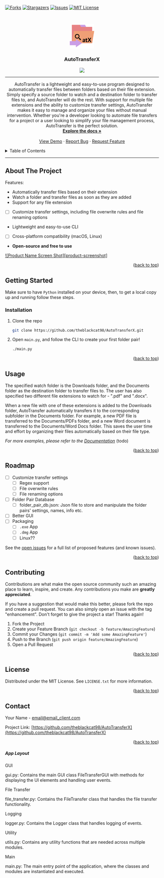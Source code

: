 [![Forks][forks-shield]][forks-url]
[![Stargazers][stars-shield]][stars-url]
[![Issues][issues-shield]][issues-url]
[![MIT License][license-shield]][license-url]


<a name="readme-top"></a>


<br /><div align="center">  <a href="https://github.com/theblackcat98/autotransferx">    <img src="images/logo.png" alt="Logo" width="80" height="80">  </a>

<h3 align="center">AutoTransferX</h3>
<img align="center" src="https://img.shields.io/badge/BlackCat-Designs-blueviolet"> <hr>


<p align="center">
    AutoTransfer is a lightweight and easy-to-use program designed to automatically transfer files between folders based on their file extension. Simply specify a source folder to watch and a destination folder to transfer files to, and AutoTransfer will do the rest. With support for multiple file extensions and the ability to customize transfer settings, AutoTransfer makes it easy to manage and organize your files without manual intervention. Whether you're a developer looking to automate file transfers for a project or a user looking to simplify your file management process, AutoTransfer is the perfect solution.
    <br />
    <a href="https://github.com/theblackcat98/autotransferx"><strong>Explore the docs »</strong></a>
    <br />
    <br />
    <a href="https://github.com/theblackcat98/AutoTransferX">View Demo</a>
    ·
    <a href="https://github.com/theblackcat98/AutoTransferX/issues">Report Bug</a>
    ·
    <a href="https://github.com/theblackcat98/AutoTransferX/issues">Request Feature</a>
  </p>
</div>


<details>
  <summary>Table of Contents</summary>
  <ol>
    <li>
      <a href="#about-the-project">About The Project</a>
      <ul>
        <li><a href="#built-with">Built With</a></li>
      </ul>
    </li>
    <li>
      <a href="#getting-started">Getting Started</a>
      <ul>
        <li><a href="#prerequisites">Prerequisites</a></li>
        <li><a href="#installation">Installation</a></li>
      </ul>
    </li>
    <li><a href="#usage">Usage</a></li>
    <li><a href="#roadmap">Roadmap</a></li>
    <li><a href="#contributing">Contributing</a></li>
    <li><a href="#license">License</a></li>
    <li><a href="#contact">Contact</a></li>
    <li><a href="#acknowledgments">Acknowledgments</a></li>
  </ol>
</details>

---

## About The Project

Features:

- Automatically transfer files based on their extension
- Watch a folder and transfer files as soon as they are added
- Support for any file extension
- [ ] Customize transfer settings, including file overwrite rules and file renaming options
- Lightweight and easy-to-use CLI
- [ ] Cross-platform compatibility (macOS, Linux)
- **Open-source and free to use**

[![Product Name Screen Shot][product-screenshot]](https://example.com)

<p align="right">(<a href="#readme-top">back to top</a>)</p>

<!-- GETTING STARTED -->

## Getting Started

Make sure to have `Python` installed on your device, then,
to get a local copy up and running follow these steps.

### Installation

1. Clone the repo
   
   ```sh
   git clone https://github.com/theblackcat98/AutoTransferX.git
   ```

2. Open `main.py`, and follow the CLI to create your first folder pair!

    ```sh
    ./main.py
    ```


<p align="right">(<a href="#readme-top">back to top</a>)</p>

<!-- USAGE EXAMPLES -->

## Usage

The specified watch folder is the Downloads folder, and the Documents folder as the destination folder to transfer files to. The user has also specified two different file extensions to watch for - ".pdf" and ".docx".

When a new file with one of these extensions is added to the Downloads folder, AutoTransfer automatically transfers it to the corresponding subfolder in the Documents folder. For example, a new PDF file is transferred to the Documents/PDFs folder, and a new Word document is transferred to the Documents/Word Docs folder. This saves the user time and effort by organizing their files automatically based on their file type.

_For more examples, please refer to the [Documentation](https://example.com)_ (todo)

<p align="right">(<a href="#readme-top">back to top</a>)</p>

<!-- ROADMAP -->

## Roadmap

- [ ] Customize transfer settings
  - [ ] Regex support
  - [ ] File overwrite rules
  - [ ] File renaming options
- [ ] Folder Pair Database
  - [ ] folder_pair_db.json: Json file to store and manipulate the folder pairs' settings, names, info etc.
- [ ] Better GUI
- [ ] Packaging
  - [ ] `.exe` App
  - [ ] `.dmg` App
  - [ ] Linux??

See the [open issues](https://github.com/theblackcat98/AutoTransferX/issues) for a full list of proposed features (and known issues).

<p align="right">(<a href="#readme-top">back to top</a>)</p>

<!-- CONTRIBUTING -->

## Contributing

Contributions are what make the open source community such an amazing place to learn, inspire, and create. Any contributions you make are **greatly appreciated**.

If you have a suggestion that would make this better, please fork the repo and create a pull request. You can also simply open an issue with the tag "enhancement".
Don't forget to give the project a star! Thanks again!

1. Fork the Project
2. Create your Feature Branch (`git checkout -b feature/AmazingFeature`)
3. Commit your Changes (`git commit -m 'Add some AmazingFeature'`)
4. Push to the Branch (`git push origin feature/AmazingFeature`)
5. Open a Pull Request

<p align="right">(<a href="#readme-top">back to top</a>)</p>

<!-- LICENSE -->

## License

Distributed under the MIT License. See `LICENSE.txt` for more information.

<p align="right">(<a href="#readme-top">back to top</a>)</p>

<!-- CONTACT -->

## Contact

Your Name - email@email_client.com

Project Link: [https://github.com/theblackcat98/AutoTransferX](https://github.com/theblackcat98/AutoTransferX)

<p align="right">(<a href="#readme-top">back to top</a>)</p>


##### App Layout

GUI

gui.py: Contains the main GUI class FileTransferGUI with methods for displaying the UI elements and handling user events.

File Transfer

file_transfer.py: Contains the FileTransfer class that handles the file transfer functionality.

Logging

logger.py: Contains the Logger class that handles logging of events.

Utility

utils.py: Contains any utility functions that are needed across multiple modules.

Main

main.py: The main entry point of the application, where the classes and modules are instantiated and executed.

<!-- MARKDOWN LINKS & IMAGES -->

<!-- https://www.markdownguide.org/basic-syntax/#reference-style-links -->

[forks-shield]: https://img.shields.io/github/forks/theblackcat98/AutoTransferX.svg?style=for-the-badge&logo=commonworkflowlanguage&color=DDB6F2&logoColor=D9E0EE&labelColor=302D41

[forks-url]: https://github.com/theblackcat98/AutoTransferX/network/members

[stars-shield]: https://img.shields.io/github/stars/theblackcat98/AutoTransferX?style=for-the-badge&logo=starship&color=C9CBFF&logoColor=D9E0EE&labelColor=302D41

[stars-url]: https://github.com/theblackcat98/AutoTransferX/stargazers

[issues-shield]: https://img.shields.io/github/issues/theblackcat98/AutoTransferX?style=for-the-badge&logo=gitbook&color=B5E8E0&logoColor=D9E0EE&labelColor=302D41

[issues-url]: https://github.com/theblackcat98/AutoTransferX/issues

[license-shield]: https://img.shields.io/github/license/theblackcat98/AutoTransferX.svg?style=for-the-badge&logo=github&color=F2CDCD&logoColor=D9E0EE&labelColor=302D41

[license-url]: https://github.com/theblackcat98/AutoTransferX/blob/master/LICENSE.txt